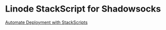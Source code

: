 
Linode StackScript for Shadowsocks
=================================

[Automate Deployment with StackScripts](https://www.linode.com/docs/platform/stackscripts)

